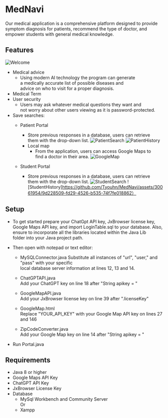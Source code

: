 # MedNavi

Our medical application is a comprehensive platform designed to provide symptom diagnosis for patients, recommend the type of doctor, and empower students with general medical knowledge.

## Features
![Welcome](https://github.com/Tyouhn/MedNavi/assets/30061954/03959895-c78a-4ce3-8997-236ff2834434)

- Medical advice
  	- Using modern AI technology the program can generate <br>
  	  a medically accurate list of possible diseases and <br>
  	  advice on who to visit for a proper diagnosis.
- Medical Term 
- User security
	- Users may ask whatever medical questions they want and <br>
	  not worry about other users viewing as it is password-protected.
- Save searches: <br>
	- Patient Portal 
		- Store previous responses in a database, users can retrieve <br>
  		  them with the drop-down list.
![PatientSearch](https://github.com/Tyouhn/WHE-Health/assets/30061954/29d60963-3156-4965-8c81-3cbc915e4dcd)
![PatientHistory](https://github.com/Tyouhn/WHE-Health/assets/30061954/8070c62c-6257-4009-a028-6a55a25be200)
		- Local map
   			- From the application, users can access Google Maps to <br>
   	 		 find a doctor in their area.
![GoogleMap](https://github.com/Tyouhn/WHE-Health/assets/30061954/62afec2e-9a94-4511-b73e-ae0337413b69)

	- Student Portal
  		-  Store previous responses in a database, users can retrieve <br>
  		  them with the drop-down list.
![StudentSearch](https://github.com/Tyouhn/MedNavi/assets/30061954/b550c1ba-c77d-432f-8bdd-e3acd2bc24a6)
![StudentHistory]https://github.com/Tyouhn/MedNavi/assets/30061954/9d228509-fd29-4526-b535-74f7fe018862）
## Setup

- To get started prepare your ChatGpt API key, JxBrowser license key, <br>
Google Maps API key, and import LoginTable.sql to your database. Also, <br>
ensure to incorporate all the libraries located within the Java Lib <br>
folder into your Java project path.

- Then open with notepad or text editor:
  	- MySQLConnector.java
		Substitute all instances of "url", "user," and "pass" with your specific <br>
		local database server information at lines 12, 13  and 14. <br>
   		
	- ChatGPTAPI.java <br>
	        Add your ChatGPT key on line 18 after "String apikey = " <br>
	- GoogleMapAPI.java <br>
	        Add your JxBrowser license key on line 39 after ".licenseKey"
   	- GoogleMap.html <br>
  	        Replace "YOUR_API_KEY" with your Google Map API key on lines 27 and 146
	- ZipCodeConverter.java <br>
   		Add your Google Map key on line 14 after "String apikey = "
- Run Portal.java

## Requirements

- Java 8 or higher
- Google Maps API Key
- ChatGPT API Key
- JxBrowser License Key
- Database
  	- MySql Workbench and Community Server <br>
	                  Or
	- Xampp



